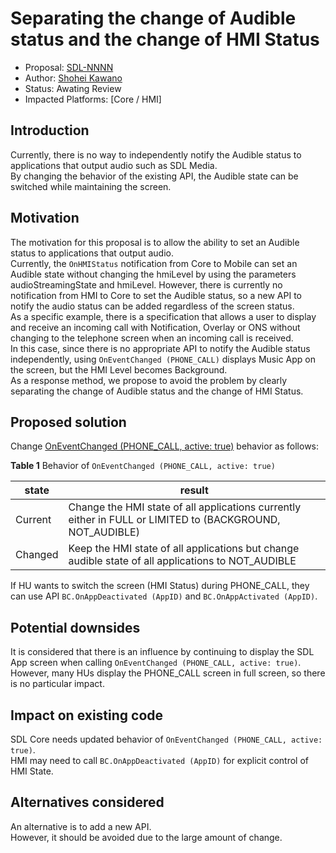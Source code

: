 # Separating the change of Audible status and the change of HMI Status

* Proposal: [SDL-NNNN](NNNN-Separating-the-change-of-Audible-status-and-the-change-of-HMI-Status.md)
* Author: [Shohei Kawano](https://github.com/Shohei-Kawano)
* Status: Awating Review
* Impacted Platforms: [Core / HMI]

## Introduction

Currently, there is no way to independently notify the Audible status to applications that output audio such as SDL Media.  
By changing the behavior of the existing API, the Audible state can be switched while maintaining the screen.  

## Motivation

The motivation for this proposal is to allow the ability to set an Audible status to applications that output audio.  
Currently, the `OnHMIStatus` notification from Core to Mobile can set an Audible state without changing the hmiLevel by using the parameters audioStreamingState and hmiLevel. However, there is currently no notification from HMI to Core to set the Audible status, so a new API to notify the audio status can be added regardless of the screen status.  
As a specific example, there is a specification that allows a user to display and receive an incoming call with Notification, Overlay or ONS without changing to the telephone screen when an incoming call is received.  
In this case, since there is no appropriate API to notify the Audible status independently, using `OnEventChanged (PHONE_CALL)` displays Music App on the screen, but the HMI Level becomes Background.  
As a response method, we propose to avoid the problem by clearly separating the change of Audible status and the change of HMI Status.  

## Proposed solution

Change [OnEventChanged (PHONE_CALL, active: true)](https://github.com/smartdevicelink/sdl_hmi_integration_guidelines/blob/master/docs/BasicCommunication/OnEventChanged/index.md#phone_call%7D) behavior as follows:  
  
**Table 1** Behavior of `OnEventChanged (PHONE_CALL, active: true)`  

|state|result|
|----|----|
|Current|Change the HMI state of all applications currently either in FULL or LIMITED to (BACKGROUND, NOT_AUDIBLE)|
|Changed|Keep the HMI state of all applications but change audible state of all applications to NOT_AUDIBLE|

If HU wants to switch the screen (HMI Status) during PHONE_CALL, they can use API `BC.OnAppDeactivated (AppID)` and `BC.OnAppActivated (AppID)`.  

## Potential downsides

It is considered that there is an influence by continuing to display the SDL App screen when calling `OnEventChanged (PHONE_CALL, active: true)`.  
However, many HUs display the PHONE_CALL screen in full screen, so there is no particular impact.  

## Impact on existing code

SDL Core needs updated behavior of `OnEventChanged (PHONE_CALL, active: true)`.  
HMI may need to call `BC.OnAppDeactivated (AppID)` for explicit control of HMI State.  

## Alternatives considered

An alternative is to add a new API.  
However, it should be avoided due to the large amount of change.  
